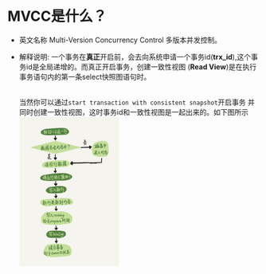 # MVCC是什么？
- 英文名称 Multi-Version Concurrency Control 多版本并发控制。
- 解释说明: 一个事务在**真正**开启前，会去向系统申请一个事务id(**trx_id**),这个事务id是全局递增的。而真正开启事务，创建一致性视图
  (**Read View**)是在执行事务语句内的第一条select快照图语句时。<br><br>
  
  当然你可以通过`start transaction with consistent snapshot`开启事务
  并同时创建一致性视图，这时事务id和一致性视图是一起出来的。如下图所示
  <img src="两阶段提交.png" width = "200" height = "300" alt="" align=center />

 
  